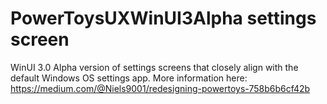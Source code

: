 # PowerToysUXWinUI3Alpha settings screen

WinUI 3.0 Alpha version of settings screens that closely align with the default Windows OS settings app. More information here: https://medium.com/@Niels9001/redesigning-powertoys-758b6b6cf42b
